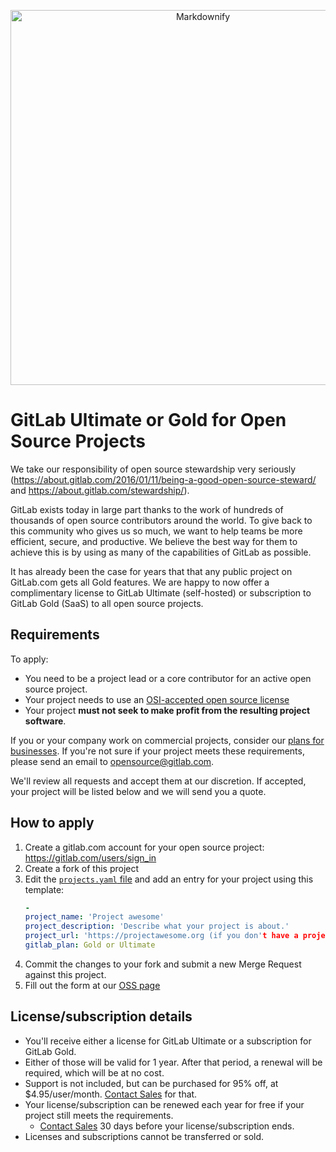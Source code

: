 <p align="center">
  <img src="https://gitlab.com/gitlab-com/marketing/community-relations/opensource-program/gitlab-oss/raw/readme-improvements/images/gitlab-loves-open-source.png" alt="Markdownify" width="600">
</p>

# GitLab Ultimate or Gold for Open Source Projects

We take our responsibility of open source stewardship very seriously (https://about.gitlab.com/2016/01/11/being-a-good-open-source-steward/ and https://about.gitlab.com/stewardship/).

GitLab exists today in large part thanks to the work of hundreds of thousands of open source contributors around the world. To give back to this community who gives us so much, we want to help teams be more efficient, secure, and productive. We believe the best way for them to achieve this is by using as many of the capabilities of GitLab as possible.

It has already been the case for years that that any public project on GitLab.com gets all Gold features. We are happy to now offer a complimentary license to GitLab Ultimate (self-hosted) or subscription to GitLab Gold (SaaS) to all open source projects.

## Requirements

To apply:
- You need to be a project lead or a core contributor for an active open source project.
- Your project needs to use an [OSI-accepted open source license](https://opensource.org/licenses/alphabetical#)
- Your project **must not seek to make profit from the resulting project software**.

If you or your company work on commercial projects, consider our [plans for businesses](https://about.gitlab.com/pricing/).
If you're not sure if your project meets these requirements, please send an email to opensource@gitlab.com. 

We'll review all requests and accept them at our discretion. If accepted, your project will be listed below and we will send you a quote.

## How to apply

1.   Create a gitlab.com account for your open source project: https://gitlab.com/users/sign_in
1.   Create a fork of this project
1.   Edit the [`projects.yaml` file](data/projects.yaml) and add an entry for your project using this template:
     ```yaml
     -
     project_name: 'Project awesome'
     project_description: 'Describe what your project is about.'
     project_url: 'https://projectawesome.org (if you don't have a project site, use the GitLab project URL)'
     gitlab_plan: Gold or Ultimate
     ```
1.   Commit the changes to your fork and submit a new Merge Request against this project.
1.   Fill out the form at our [OSS page](https://about.gitlab.com/solutions/open-source/)

## License/subscription details

- You'll receive either a license for GitLab Ultimate or a subscription for GitLab Gold.
- Either of those will be valid for 1 year. After that period, a renewal will be required, which will be at no cost.
- Support is not included, but can be purchased for 95% off, at $4.95/user/month. [Contact Sales](https://about.gitlab.com/sales/) for that.
- Your license/subscription can be renewed each year for free if your project still meets the requirements.
   - [Contact Sales](https://about.gitlab.com/sales/) 30 days before your license/subscription ends.
- Licenses and subscriptions cannot be transferred or sold.
